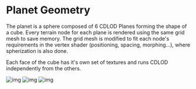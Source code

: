 # Planet Geometry
The planet is a sphere composed of 6 CDLOD Planes forming the shape of a cube. Every terrain node for each plane is rendered using the same grid mesh to save memory.
The grid mesh is modified to fit each node's requirements in the vertex shader (positioning, spacing, morphing...), where spherization is also done.

Each face of the cube has it's own set of textures and runs CDLOD independently from the others.

![img](https://i.imgur.com/2QXzZA2.png)
![img](https://i.imgur.com/47dvMxv.png)
![img](https://i.imgur.com/3DyVid2.png)


